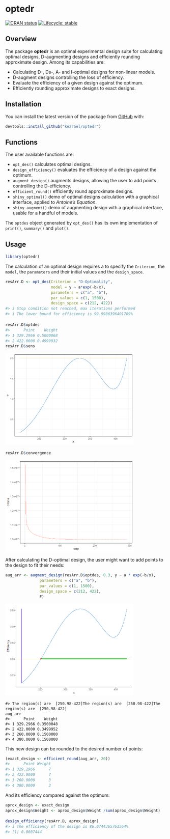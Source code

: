 
<!-- README.md is generated from README.Rmd. Please edit that file -->

# optedr

<!-- badges: start -->

<!-- use_this::use_cran_badge() -->

<!-- use_this::use_lifecycle_badge(stage) -->

[![CRAN
status](https://www.r-pkg.org/badges/version/optedr)](https://CRAN.R-project.org/package=optedr)
[![Lifecycle:
stable](https://img.shields.io/badge/lifecycle-stable-brightgreen.svg)](https://lifecycle.r-lib.org/articles/stages.html#stable)
<!-- badges: end -->

## Overview

The package **optedr** is an optimal experimental design suite for
calculating optimal designs, D-augmenting designs and efficiently
rounding approximate design. Among its capabilities are:

  - Calculating D-, Ds-, A- and I-optimal designs for non-linear models.
  - D-augment designs controlling the loss of efficiency.
  - Evaluate the efficiency of a given design against the optimum.
  - Efficiently rounding approximate designs to exact designs.

## Installation

<!-- You can install the released version of optedr from [CRAN](https://CRAN.R-project.org) with: -->

<!-- ``` r -->

<!-- install.packages("optedr") -->

<!-- ``` -->

You can install the latest version of the package from
[GitHub](https://github.com/) with:

``` r
devtools::install_github("kezrael/optedr")
```

## Functions

The user available functions are:

  - `opt_des()` calculates optimal designs.
  - `design_efficiency()` evaluates the efficiency of a design against
    the optimum.
  - `augment_design()` augments designs, allowing the user to add points
    controlling the D-efficiency.
  - `efficient_round()` efficiently round approximate designs.
  - `shiny_optimal()` demo of optimal designs calculation with a
    graphical interface, applied to *Antoine’s Equation*.
  - `shiny_augment()` demo of augmenting design with a graphical
    interface, usable for a handful of models.

The `optdes` object generated by `opt_des()` has its own implementation
of `print()`, `summary()` and `plot()`.

## Usage

``` r
library(optedr)
```

The calculation of an optimal design requires a to specify the
`Criterion`, the `model`, the `parameters` and their initial values and
the `design_space`.

``` r
resArr.D <- opt_des(Criterion = "D-Optimality",
                    model = y ~ a*exp(-b/x),
                    parameters = c("a", "b"),
                    par_values = c(1, 1500),
                    design_space = c(212, 422))
#> i Stop condition not reached, max iterations performed
#> i The lower bound for efficiency is 99.9986396401789%

resArr.D$optdes
#>      Point    Weight
#> 1 329.2966 0.5000068
#> 2 422.0000 0.4999932
resArr.D$sens
```

<img src="man/figures/README-unnamed-chunk-4-1.png" width="80%" />

``` r
resArr.D$convergence
```

<img src="man/figures/README-unnamed-chunk-4-2.png" width="80%" />

After calculating the D-optimal design, the user might want to add
points to the design to fit their needs:

``` r
aug_arr <- augment_design(resArr.D$optdes, 0.3, y ~ a * exp(-b/x),
               parameters = c("a", "b"),
               par_values = c(1, 1500),
               design_space = c(212, 422),
               F)
```

<img src="man/figures/README-unnamed-chunk-6-1.png" width="80%" />

    #> The region(s) are  [250.98-422]The region(s) are  [250.98-422]The region(s) are  [250.98-422]
    aug_arr
    #>      Point    Weight
    #> 1 329.2966 0.3500048
    #> 2 422.0000 0.3499952
    #> 3 260.0000 0.1500000
    #> 4 380.0000 0.1500000

This new design can be rounded to the desired number of points:

``` r
(exact_design <- efficient_round(aug_arr, 20))
#>      Point Weight
#> 1 329.2966      7
#> 2 422.0000      7
#> 3 260.0000      3
#> 4 380.0000      3
```

And its efficiency compared against the optimum:

``` r
aprox_design <- exact_design
aprox_design$Weight <- aprox_design$Weight /sum(aprox_design$Weight)

design_efficiency(resArr.D, aprox_design)
#> i The efficiency of the design is 86.0744365761564%
#> [1] 0.8607444
```
